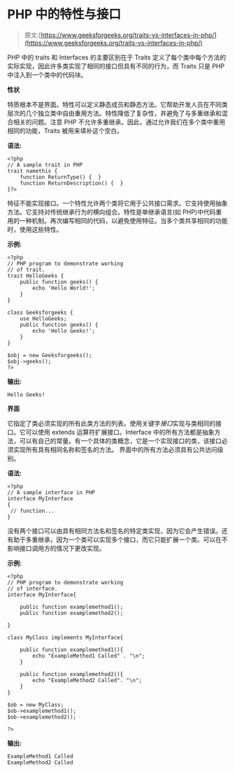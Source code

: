 # PHP 中的特性与接口

> 原文:[https://www.geeksforgeeks.org/traits-vs-interfaces-in-php/](https://www.geeksforgeeks.org/traits-vs-interfaces-in-php/)

PHP 中的 traits 和 Interfaces 的主要区别在于 Traits 定义了每个类中每个方法的实际实现，因此许多类实现了相同的接口但具有不同的行为，而 Traits 只是 PHP 中注入到一个类中的代码块。

**性状**

特质根本不是界面。特性可以定义静态成员和静态方法。它帮助开发人员在不同类层次的几个独立类中自由重用方法。特性降低了复杂性，并避免了与多重继承和混合相关的问题。注意 PHP 不允许多重继承。因此，通过允许我们在多个类中重用相同的功能，Traits 被用来填补这个空白。

**语法:**

```
<?php
// A sample trait in PHP
trait namethis {
    function ReturnType() {  }
    function ReturnDescription() {  }
}?>
```

特征不能实现接口。一个特性允许两个类将它用于公共接口需求。它支持使用抽象方法。它支持对传统继承行为的横向组合。特性是单继承语言(如 PHP)中代码重用的一种机制。再次编写相同的代码，以避免使用特征。当多个类共享相同的功能时，使用这些特性。

**示例:**

```
<?php
// PHP program to demonstrate working
// of trait.
trait HelloGeeks {
    public function geeks() {
        echo 'Hello World!';
    }
}

class Geeksforgeeks {
    use HelloGeeks;
    public function geeks() {
        echo 'Hello Geeks!';
    }
}

$obj = new Geeksforgeeks();
$obj->geeks();
?>
```

**输出:**

```
Hello Geeks!
```

**界面**

它指定了类必须实现的所有此类方法的列表。使用关键字*接口*实现与类相同的接口。它可以使用 extends 运算符扩展接口。Interface 中的所有方法都是抽象方法，可以有自己的常量。有一个具体的类概念，它是一个实现接口的类，该接口必须实现所有具有相同名称和签名的方法。
界面中的所有方法必须具有公共访问级别。

**语法:**

```
<?php
// A sample interface in PHP
interface MyInterface
{
 // function...
}
```

没有两个接口可以由具有相同方法名和签名的特定类实现，因为它会产生错误。还有助于多重继承，因为一个类可以实现多个接口，而它只能扩展一个类。可以在不影响接口调用方的情况下更改实现。

**示例:**

```
<?php 
// PHP program to demonstrate working
// of interface.
interface MyInterface{ 

    public function examplemethod1(); 
    public function examplemethod2(); 

} 

class MyClass implements MyInterface{ 

    public function examplemethod1(){ 
        echo "ExampleMethod1 Called" . "\n"; 
    } 

    public function examplemethod2(){ 
        echo "ExampleMethod2 Called". "\n"; 
    } 
} 

$ob = new MyClass; 
$ob->examplemethod1(); 
$ob->examplemethod2(); 

?> 
```

**输出:**

```
ExampleMethod1 Called
ExampleMethod2 Called

```